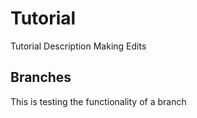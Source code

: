 # Tutorial 
Tutorial Description 
Making Edits


## Branches 
This is testing the functionality of a branch 
